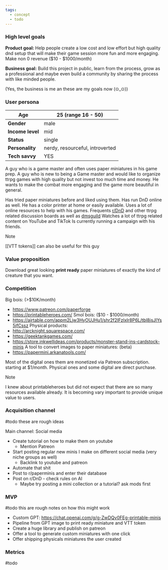 ```yaml
---
tags:
  - concept
  - todo
---
```

### High level goals

**Product goal:** Help people create a low cost and low effort but high quality dnd setup that will make their game session more fun and more engaging. Make non 0 revenue ($10 - $1000/month)

**Business goal:** Build this project in public, learn from the process, grow as a professional and maybe even build a community by sharing the process with like minded people.

(Yes, the business is me an these are my goals now (⊙_⊙))
### User persona
| **Age** | 25 (range 16 - 50) |
| ---- | ---- |
| **Gender** | male |
| **Income level** | mid |
| **Status** | single |
| **Personality** | nerdy, resourceful, introverted |
| **Tech savvy** | YES |
A guy who is a game master and often uses paper miniatures in his game prep. 
A guy who is new to being a Game master and would like to organize ttrpg games with high quality but not invest too much time and money. He wants to make the combat more engaging and the game more beautiful in general. 

Has tried paper miniatures before and liked using them.
Has run DnD online as well.
He has a color printer at home or easily available. 
Uses a lot of online resources to help with his games. 
Frequents [r/DnD](https://www.reddit.com/r/DnD/) and other ttrpg related discussion boards as well as [dmsguild](https://www.dmsguild.com/)
Watches a lot of ttrpg related content on YouTube and TikTok
Is currently running a campaign with his friends.

 >[!NOTE]
 [[VTT tokens]] can also be useful for this guy
### Value proposition

Download great looking **print ready** paper miniatures of exactly the kind of creature that you want.
### Competition

Big bois: (>$10K/month)
- https://www.patreon.com/paperforge
- https://printableheroes.com/
Smol bois: ($10 - $1000/month)
- https://airtable.com/appm2Ljw3HyOUJHu1/shr2f2IFzlxIr8P6L/tbl8jsJIYs5jfCssz
Physical products:
- http://arcknight.squarespace.com/
- https://geektankgames.com/
- https://store.inkwellideas.com/products/monster-stand-ins-cardstock-minis
A tool to convert images to paper miniatures: (beta)
- https://papermini.arkanatools.com/

Most of the digital ones them are monetized via Patreon subscription. starting at $1/month.
Physical ones and some digital are direct purchase.

> [!NOTE]  
> I knew about printableheroes but did not expect that there are so many resources available already. It is becoming vary important to provide unique value to users.

### Acquisition channel

#todo these are rough ideas

Main channel: Social media
- Create tutorial on how to make them on youtube
	- Mention Patreon
- Start posting regular new minis I make on different social media (very niche groups as well)
	- Backlink to youtube and patreon
- Automate that shit
- Post to r/paperminis and enter their database
- Post on r/DnD - check rules on AI
	- Maybe try posting a mini collection or a tutorial? ask mods first
### MVP

#todo this are rough notes on how this might work
- Custom GPT: https://chat.openai.com/g/g-ZwDQv0FEg-printable-minis
- Pipeline from GPT image to print ready miniature and VTT token
- Create a huge library and publish on patreon
- Offer a tool to generate custom miniatures with one click
- Offer shipping physicals miniatures the user created

### Metrics

#todo 
